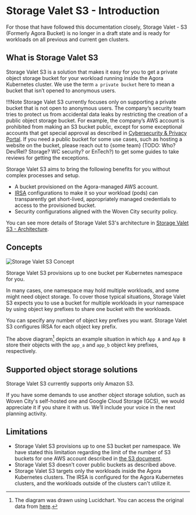 # Storage Valet S3 - Introduction

For those that have followed this documentation closely, Storage Valet - S3
(Formerly Agora Bucket) is no longer in a draft state and is ready for
workloads on all previous and current gen clusters.

## What is Storage Valet S3

Storage Valet S3 is a solution that makes it easy for you to get a private
object storage bucket for your workload running inside the Agora Kubernetes
cluster. We use the term `a private bucket` here to mean a bucket that isn’t
opened to anonymous users.

!!!Note
    Storage Valet S3 currently focuses only on supporting a private bucket
    that is not open to anonymous users. The company’s security team tries to
    protect us from accidental data leaks by restricting the creation of a
    public object storage bucket. For example, the company’s AWS account is
    prohibited from making an S3 bucket public, except for some exceptional
    accounts that get special approval as described in
    [Cybersecurity & Privacy Portal](https://security.woven-planet.tech/standards/cloud-and-kubernetes/aws-security-standard/). 
    If you need a public bucket for some use cases, such as hosting a website
    on the bucket, please reach out to {some team} (TODO: Who? Dev/Rel?
    Storage? WC security? or EnTech?) to get some guides to take reviews for
    getting the exceptions. 

Storage Valet S3 aims to bring the following benefits for you without complex
processes and setup.

* A bucket provisioned on the Agora-managed AWS account.
* [IRSA](https://docs.aws.amazon.com/eks/latest/userguide/iam-roles-for-service-accounts.html) configurations to make it so your workload (pods) can transparently get short-lived, appropriately managed credentials to access to the provisioned bucket.
*  Security configurations aligned with the Woven City security policy.

You can see more details of Storage Valet S3's architecture in [Storage Valet S3 - Architecture](./agora-bucket-architecture.md).

## Concepts

![Storage Valet S3 Concept](./agora_bucket_concept.svg)

Storage Valet S3 provisions up to one bucket per Kubernetes namespace for you.

In many cases, one namespace may hold multiple workloads, and some might need
object storage. To cover those typical situations, Storage Valet S3 expects you
to use a bucket for multiple workloads in your namespace by using object key
prefixes to share one bucket with the workloads.

You can specify any number of object key prefixes you want.
Storage Valet S3 configures IRSA for each object key prefix.

The above diagram[^1] depicts an example situation in which `App A` and `App B`
store their objects with the `app_a` and `app_b` object key prefixes,
respectively.

[^1]: The diagram was drawn using Lucidchart. You can access the original data
from
[here](https://lucid.app/lucidchart/7f1eb96f-4166-4fcc-ac54-e3fc044a392f/edit?page=0_0&invitationId=inv_1881de37-5886-4ae1-99f3-4cbe3c17ac67#).

## Supported object storage solutions

Storage Valet S3 currently supports only Amazon S3.

If you have some demands to use another object storage solution, such as Woven
City's self-hosted one and Google Cloud Storage (GCS), we would appreciate it
if you share it with us. We’ll include your voice in the next planning
activity.

## Limitations

- Storage Valet S3 provisions up to one S3 bucket per namespace. We have stated this limitation regarding the limit of the number of S3 buckets for one AWS account described in [the S3 document](https://docs.aws.amazon.com/AmazonS3/latest/userguide/BucketRestrictions.html).
- Storage Valet S3 doesn't cover public buckets as described above.
- Storage Valet S3 targets only the workloads inside the Agora Kubernetes clusters. The IRSA is configured for the Agora Kubernetes clusters, and the workloads outside of the clusters can't utilize it.
